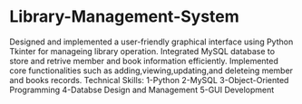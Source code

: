 # Library-Management-System
Designed and implemented a user-friendly graphical interface using Python Tkinter for manageing library operation.
Integrated MySQL database to store and retrive member and book information efficiently.
Implemented core functionalities such as adding,viewing,updating,and deleteing member and books records.
Technical Skills:
1-Python
2-MySQL
3-Object-Oriented Programming
4-Databse Design and Management
5-GUI Development
